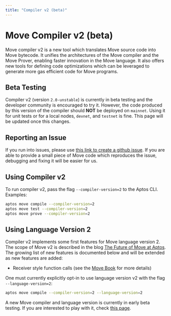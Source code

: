 ```yaml
---
title: "Compiler v2 (beta)"
---
```


# Move Compiler v2 (beta)

Move compiler v2 is a new tool which translates Move source code into Move bytecode. It unifies the architectures of the Move compiler and the Move Prover, enabling faster innovation in the Move language. It also offers new tools for defining code optimizations which can be leveraged to generate more gas efficient code for Move programs.

## Beta Testing

Compiler v2 (version `2.0-unstable`) is currently in beta testing and the developer community is encouraged to try it. However, the code produced by this version of the compiler should **NOT** be deployed on `mainnet`. Using it for unit tests or for a local nodes, `devnet`, and `testnet` is fine. This page will be updated once this changes.

## Reporting an Issue

If you run into issues, please use [this link to create a github issue][bug]. If you are able to provide a small piece of Move code which reproduces the issue, debugging and fixing it will be easier for us.

[bug]: https://github.com/aptos-labs/aptos-core/issues/new?title=[compiler-v2]%20%3CPLEASE%20NAME%20IT%3E&body=%3CPLEASE%20DESCRIBE%20IT%3E&labels=compiler-v2&projects=aptos-labs/16

## Using Compiler v2

To run compiler v2, pass the flag `--compiler-version=2` to the Aptos CLI. Examples:

```bash filename="Terminal"
aptos move compile --compiler-version=2
aptos move test --compiler-version=2
aptos move prove --compiler-version=2
```

## Using Language Version 2

Compiler v2 implements some first features for Move language version 2. The scope of Move v2 is described in the blog [The Future of Move at Aptos](https://medium.com/aptoslabs/the-future-of-move-at-aptos-17d0656dcc31). The growing list of new features is documented below and will be extended as new features are added:

- Receiver style function calls (see the [Move Book](./book/functions.md) for more details)

One must currently explicitly opt-in to use language version v2 with the flag `--language-version=2`:

```bash filename="Terminal"
aptos move compile --compiler-version=2 --language-version=2
```

A new Move compiler and language version is currently in early beta testing. If you are interested to play with it, check [this page](./compiler_v2.md).
